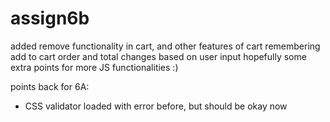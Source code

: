 # assign6b

added remove functionality in cart, and other features of cart remembering add to cart order and total changes based on user input
hopefully some extra points for more JS functionalities :)

points back for 6A:
- CSS validator loaded with error before, but should be okay now
